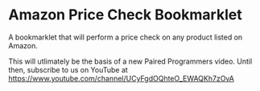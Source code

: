 # Amazon Price Check Bookmarklet
A bookmarklet that will perform a price check on any product listed on Amazon.

This will utlimately be the basis of a new Paired Programmers video.  Until then, subscribe to us on YouTube at https://www.youtube.com/channel/UCyFgdOQhteO_EWAQKh7zOvA
